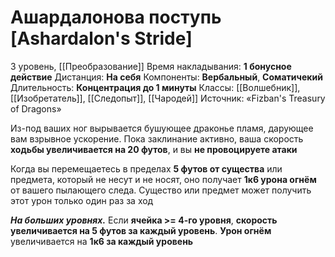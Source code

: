 # Ашардалонова поступь [Ashardalon's Stride]
3 уровень, [[Преобразование]]
Время накладывания: **1 бонусное действие**
Дистанция: **На себя**
Компоненты: **Вербальный**, **Соматичекий**
Длительность: **Концентрация до 1 минуты**
Классы: [[Волшебник]], [[Изобретатель]], [[Следопыт]], [[Чародей]]
Источник: «Fizban's Treasury of Dragons»

Из-под ваших ног вырывается бушующее драконье пламя, дарующее вам взрывное ускорение. Пока заклинание активно, ваша скорость **ходьбы увеличивается на 20 футов**, и вы **не провоцируете атаки**

Когда вы перемещаетесь в пределах **5 футов от существа** или предмета, который не несут и не носят, оно получает **1к6 урона огнём** от вашего пылающего следа. Существо или предмет может получить этот урон только один раз за ход

**_На больших уровнях._** Если **ячейка >= 4-го уровня**, **скорость увеличивается на 5 футов за каждый уровень**. **Урон огнём** увеличивается на **1к6 за каждый уровень**